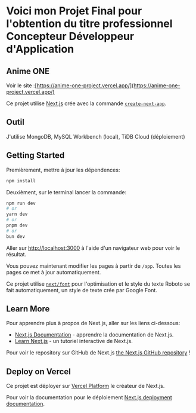 # Voici mon Projet Final pour l'obtention du titre professionnel Concepteur Développeur d'Application

## Anime ONE 

Voir le site :[https://anime-one-project.vercel.app/](https://anime-one-project.vercel.app/)

Ce projet utilise [Next.js](https://nextjs.org/) crée avec la commande [`create-next-app`](https://github.com/vercel/next.js/tree/canary/packages/create-next-app).

## Outil

J'utilise MongoDB, MySQL Workbench (local), TiDB Cloud (déploiement)

## Getting Started

Premièrement, mettre à jour les dépendences:

```bash
npm install
```

Deuxièment, sur le terminal lancer la commande:

```bash
npm run dev
# or
yarn dev
# or
pnpm dev
# or
bun dev
```

Aller sur [http://localhost:3000](http://localhost:3000) à l'aide d'un navigateur web pour voir le résultat.

Vous pouvez maintenant modifier les pages à partir de `/app`. Toutes les pages ce met à jour automatiquement.

Ce projet utilise [`next/font`](https://nextjs.org/docs/basic-features/font-optimization) pour l'optimisation et le style du texte Roboto se fait automatiquement, un style de texte crée par Google Font.

## Learn More

Pour apprendre plus à propos de Next.js, aller sur les liens ci-dessous:

- [Next.js Documentation](https://nextjs.org/docs) - apprendre la documentation de Next.js.
- [Learn Next.js](https://nextjs.org/learn) - un tutoriel interactive de Next.js.

Pour voir le repository sur GitHub de Next.js [the Next.js GitHub repository](https://github.com/vercel/next.js/) !

## Deploy on Vercel

Ce projet est déployer sur [Vercel Platform](https://vercel.com/new?utm_medium=default-template&filter=next.js&utm_source=create-next-app&utm_campaign=create-next-app-readme) le créateur de Next.js.

Pour voir la documentation pour le déploiement [Next.js deployment documentation](https://nextjs.org/docs/deployment).
